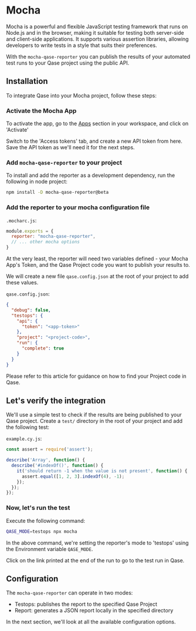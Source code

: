 # Mocha

Mocha is a powerful and flexible JavaScript testing framework that runs on Node.js and in the browser, making it suitable for testing both server-side and client-side applications. It supports various assertion libraries, allowing developers to write tests in a style that suits their preferences.

With the `mocha-qase-reporter` you can publish the results of your automated test runs to your Qase project using the public API.

## Installation

To integrate Qase into your Mocha project, follow these steps:

### Activate the Mocha App

To activate the app, go to the [Apps](https://app.qase.io/apps?app=mocha-reporter) section in your workspace, and click on 'Activate'

Switch to the 'Access tokens' tab, and create a new API token from here. Save the API token as we'll need it for the next steps.

### Add `mocha-qase-reporter` to your project

To install and add the reporter as a development dependency, run the following in node project:

```bash
npm install -D mocha-qase-reporter@beta
```

### Add the reporter to your mocha configuration file

`.mocharc.js`:

```javascript
module.exports = {
  reporter: "mocha-qase-reporter",
  // ... other mocha options
}
```

At the very least, the reporter will need two variables defined - your Mocha App's Token, and the Qase Project code you want to publish your results to.

We will create a new file `qase.config.json` at the root of your project to add these values.

`qase.config.json`:

```json
{
  "debug": false,
  "testops": {
    "api": {
      "token": "<app-token>"
    },
    "project": "<project-code>",
    "run": {
      "complete": true
    }
  }
}
```

Please refer to this article for guidance on how to find your Project code in Qase.

## Let's verify the integration

We'll use a simple test to check if the results are being published to your Qase project. Create a `test/` directory in the root of your project and add the following test:

`example.cy.js`:

```javascript
const assert = require('assert');

describe('Array', function() {
  describe('#indexOf()', function() {
    it('should return -1 when the value is not present', function() {
      assert.equal([1, 2, 3].indexOf(4), -1);
    });
  });
});
```

### Now, let's run the test

Execute the following command:

```bash
QASE_MODE=testops npx mocha
```

In the above command, we're setting the reporter's mode to 'testops' using the Environment variable `QASE_MODE`. 

Click on the link printed at the end of the run to go to the test run in Qase.

## Configuration

The `mocha-qase-reporter` can operate in two modes:
* Testops: publishes the report to the specified Qase Project
* Report: generates a JSON report locally in the specified directory

In the next section, we'll look at all the available configuration options.
